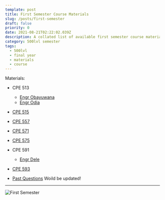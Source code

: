 ```yaml
---
template: post
title: First Semester Course Materials
slug: /posts/first-semester
draft: false
priority: 0
date: 2021-08-21T02:22:02.039Z
description: A collated list of available first semester course materials for 500lvl
category: 500lvl semester
tags:
  - 500lvl
  - final year
  - materials
  - course
---
```


Materials:

- CPE 513
  - [Engr Obayuwana](https://www.dropbox.com/sh/cbormhv9ztm4epr/AAD1TT1vU-uZyM_ptuIJ_Dija?dl=0)
  - [Engr Odia](https://www.dropbox.com/sh/56gddeoqbgbd9mc/AAC_G6aft9yLZ4Zbb4Yl60R7a?dl=0)

- [CPE 515](https://www.dropbox.com/sh/67h2mjr7r1ycsir/AACUFa-uB9OSMhmUh_AY17STa?dl=0)

- [CPE 557](https://www.dropbox.com/sh/4wkpdfwyxowflbh/AACEpq_xffe1DDVw-ITNjyY2a?dl=0)

- [CPE 571](https://www.dropbox.com/sh/6bfatv377tqv19h/AABjj4NEHKhlKNbprpfdoMX3a?dl=0)

- [CPE 575](https://www.dropbox.com/sh/t6jsoa27x8mfehm/AABPHQ3jAEVGaMS6VD1viJd4a?dl=0)

- CPE 591
  - [Engr Dele](https://www.dropbox.com/sh/61idjbh541d7m4m/AAB6P6maBDWvaoW4HcoehOnka?dl=0)

- [CPE 593](https://www.dropbox.com/sh/y466upwjgg3vq49/AADA9QhkygVn9qxTuhx8-rita?dl=0)

- [Past Questions]() Woild be updated!

---

![First Semester](/media/dna-1/dna-1.png 'image')
